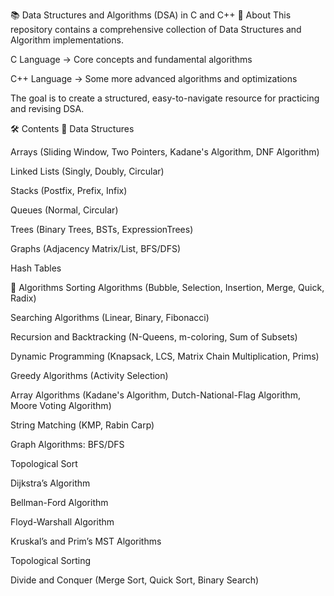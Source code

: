 📚 Data Structures and Algorithms (DSA) in C and C++
🚀 About
This repository contains a comprehensive collection of Data Structures and Algorithm implementations.

C Language → Core concepts and fundamental algorithms

C++ Language → Some more advanced algorithms and optimizations

The goal is to create a structured, easy-to-navigate resource for practicing and revising DSA.

🛠️ Contents
📌 Data Structures

Arrays (Sliding Window, Two Pointers, Kadane's Algorithm, DNF Algorithm)

Linked Lists (Singly, Doubly, Circular)

Stacks (Postfix, Prefix, Infix)

Queues (Normal, Circular)

Trees (Binary Trees, BSTs, ExpressionTrees)

Graphs (Adjacency Matrix/List, BFS/DFS)

Hash Tables

📌 Algorithms
Sorting Algorithms (Bubble, Selection, Insertion, Merge, Quick, Radix)

Searching Algorithms (Linear, Binary, Fibonacci)

Recursion and Backtracking (N-Queens, m-coloring, Sum of Subsets)

Dynamic Programming (Knapsack, LCS, Matrix Chain Multiplication, Prims)

Greedy Algorithms (Activity Selection)

Array Algorithms (Kadane's Algorithm, Dutch-National-Flag Algorithm, Moore Voting Algorithm)

String Matching (KMP, Rabin Carp)

Graph Algorithms:
BFS/DFS

Topological Sort

Dijkstra’s Algorithm

Bellman-Ford Algorithm

Floyd-Warshall Algorithm

Kruskal’s and Prim’s MST Algorithms

Topological Sorting

Divide and Conquer (Merge Sort, Quick Sort, Binary Search)
